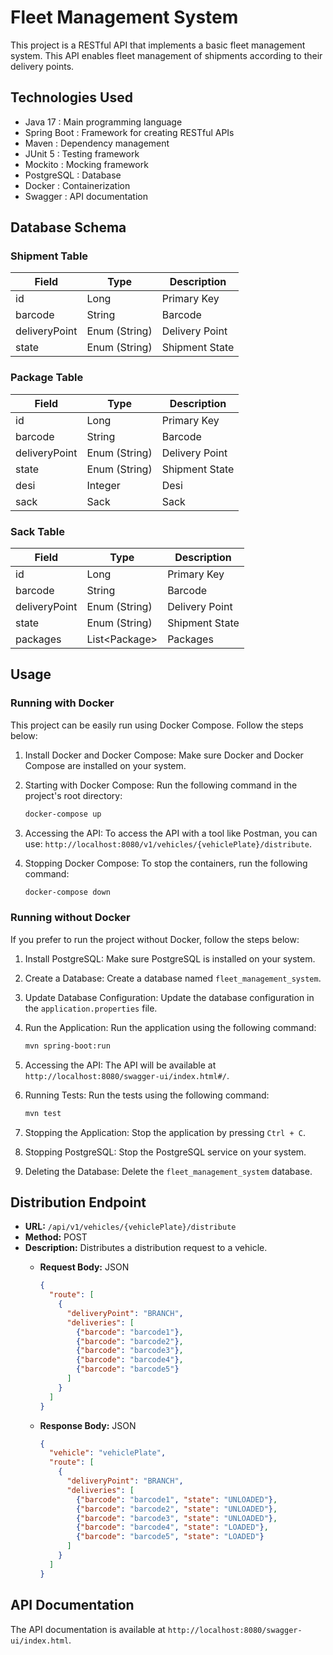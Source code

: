 # Fleet Management System

This project is a RESTful API that implements a basic fleet management system.
This API enables fleet management of shipments according to their delivery points.

## Technologies Used

- Java 17 : Main programming language
- Spring Boot : Framework for creating RESTful APIs
- Maven : Dependency management
- JUnit 5 : Testing framework
- Mockito : Mocking framework
- PostgreSQL : Database
- Docker : Containerization
- Swagger : API documentation

## Database Schema

### Shipment Table

| Field         | Type            | Description       |
|---------------|-----------------|-------------------|
| id            | Long            | Primary Key       |
| barcode       | String          | Barcode           |
| deliveryPoint | Enum (String)   | Delivery Point    |
| state         | Enum (String)   | Shipment State    |

### Package Table

| Field       | Type             | Description       |
|-------------|------------------|-------------------|
| id          | Long             | Primary Key       |
| barcode     | String           | Barcode           |
| deliveryPoint | Enum (String)   | Delivery Point    |
| state       | Enum (String)   | Shipment State    |
| desi        | Integer          | Desi              |
| sack        | Sack             | Sack              |

### Sack Table

| Field         | Type            | Description       |
|---------------|-----------------|-------------------|
| id            | Long            | Primary Key       |
| barcode       | String          | Barcode           |
| deliveryPoint | Enum (String)   | Delivery Point    |
| state         | Enum (String)   | Shipment State    |
| packages      | List\<Package\> | Packages          |

## Usage

### Running with Docker
This project can be easily run using Docker Compose. Follow the steps below:

1. Install Docker and Docker Compose: Make sure Docker and Docker Compose are installed on your system.
2. Starting with Docker Compose: Run the following command in the project's root directory:

   ```bash
   docker-compose up
    ```
3. Accessing the API: To access the API with a tool like Postman, you can use: `http://localhost:8080/v1/vehicles/{vehiclePlate}/distribute`.
4. Stopping Docker Compose: To stop the containers, run the following command:

   ```bash
   docker-compose down
    ```
### Running without Docker
If you prefer to run the project without Docker, follow the steps below:

1. Install PostgreSQL: Make sure PostgreSQL is installed on your system.
2. Create a Database: Create a database named `fleet_management_system`.
3. Update Database Configuration: Update the database configuration in the `application.properties` file.
4. Run the Application: Run the application using the following command:

   ```bash
   mvn spring-boot:run
    ```
5. Accessing the API: The API will be available at `http://localhost:8080/swagger-ui/index.html#/`.
6. Running Tests: Run the tests using the following command:

   ```bash
   mvn test
    ```
7. Stopping the Application: Stop the application by pressing `Ctrl + C`.
8. Stopping PostgreSQL: Stop the PostgreSQL service on your system.
9. Deleting the Database: Delete the `fleet_management_system` database.


## Distribution Endpoint

- **URL:** `/api/v1/vehicles/{vehiclePlate}/distribute`
- **Method:** POST
- **Description:** Distributes a distribution request to a vehicle.
  - **Request Body:** JSON
    ```json
    {
      "route": [
        {
          "deliveryPoint": "BRANCH",
          "deliveries": [
            {"barcode": "barcode1"},
            {"barcode": "barcode2"},
            {"barcode": "barcode3"},
            {"barcode": "barcode4"},
            {"barcode": "barcode5"}
          ]
        }
      ]
    }

      ```

  - **Response Body:** JSON
    ```json
    {
      "vehicle": "vehiclePlate",
      "route": [
        {
          "deliveryPoint": "BRANCH",
          "deliveries": [
            {"barcode": "barcode1", "state": "UNLOADED"},
            {"barcode": "barcode2", "state": "UNLOADED"},
            {"barcode": "barcode3", "state": "UNLOADED"},
            {"barcode": "barcode4", "state": "LOADED"},
            {"barcode": "barcode5", "state": "LOADED"}
          ]
        }
      ]
    }
    ```

## API Documentation

The API documentation is available at `http://localhost:8080/swagger-ui/index.html`.


